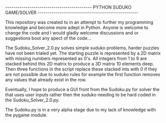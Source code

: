 ------------------------------------------- PYTHON SUDUKO GAME/SOLVER --------------------------------------------------

 This repository was created to in an attempt to further my programming knowledge and become more adept in Python.
 Anyone is welcome to change the code and I would gladly welcome discussions and or suggestions bout any apect of the
 code...

 The Sudoku_Solver_2.0.py solves simple suduko problems, harder puzzles have not been trialed yet. The starting puzzle is
 represented by a 2D matrix with missing numbers represented as 0's. All integers from 1 to 9 are stacked behind this 2D
 matrix to produce a 3D matrix 10 elements deep. Then three functions in the script replace these stacked ints with 0 if
 they are not possible due to suduko rules for example the first function removes any values that already exist in the
 row.

 Eventually, I hope to produce a GUI front from the Sudoku.py for solver the that uses user inputs rather then the suduko
 needing to be hard coded in the Sudoku_Solver_2.0.py.

 The Sudoku.py is in a very alpha stage due to my lack of knowledge with the pygame module.

